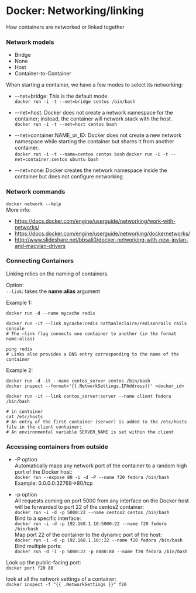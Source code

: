 # Docker: Networking/linking
How containers are networked or linked together

### Network models
- Bridge
- None
- Host
- Container-to-Container

When starting a container, we have a few modes to select its networking:  
* --net=bridge: This is the default mode.  
`docker run -i -t --net=bridge centos /bin/bash`

* --net=host: Docker does not create a network namespace for the container; instead, the container will network stack with the host.  
`docker run -i -t --net=host centos bash`

* --net=container:NAME_or_ID: Docker does not create a new network namespace while starting the container but shares it from another container.   
`docker run -i -t --name=centos centos bash`
`docker run -i -t --net=container:centos ubuntu bash`

* --net=none: Docker creates the network namespace inside the container but does not configure networking.  



### Network commands
`docker network --help`  
More info:
- https://docs.docker.com/engine/userguide/networking/work-with-networks/
- https://docs.docker.com/engine/userguide/networking/dockernetworks/
- http://www.slideshare.net/bbsali0/docker-networking-with-new-ipvlan-and-macvlan-drivers



### Connecting Containers
Linking relies on the naming of containers.  

Option:  
`--link`: takes the **name:alias** argument

Example 1:
```
docker run -d --name mycache redis

docker run -it --link mycache:redis nathanleclaire/redisonrails rails console
# The –link flag connects one container to another (in the format name:alias)

ping redis
# Links also provides a DNS entry corresponding to the name of the container
```

Example 2:
```
docker run -d -it --name centos_server centos /bin/bash
docker inspect --format='{{.NetworkSettings.IPAddress}}' <docker_id>

docker run -it --link centos_server:server --name client fedora /bin/bash

# in container
cat /etc/hosts
# An entry of the first container (server) is added to the /etc/hosts file in the client container;
# An environmental variable SERVER_NAME is set within the client
```



### Accessing containers from outside
* -P option  
Automatically maps any network port of the container to a random high port of the Docker host:  
`docker run --expose 80 -i -d -P --name f20 fedora /bin/bash`  
Example: 0.0.0.0:32768->80/tcp

* -p option  
All requests coming on port 5000 from any interface on the Docker host will be forwarded to port 22 of the centos2 container:  
`docker run -i -d -p 5000:22 --name centos2 centos /bin/bash`  
Bind to a specific interface:    
`docker run -i -d -p 192.168.1.10:5000:22 --name f20 fedora /bin/bash`  
Map port 22 of the container to the dynamic port of the host:    
`docker run -i -d -p 192.168.1.10::22 --name f20 fedora /bin/bash`  
Bind multiple ports:   
`docker run -d -i -p 5000:22 -p 8080:80 --name f20 fedora /bin/bash`  

Look up the public-facing port:  
`docker port f20 80`

look at all the network settings of a container:  
`docker inspect -f "{{ .NetworkSettings }}" f20`
